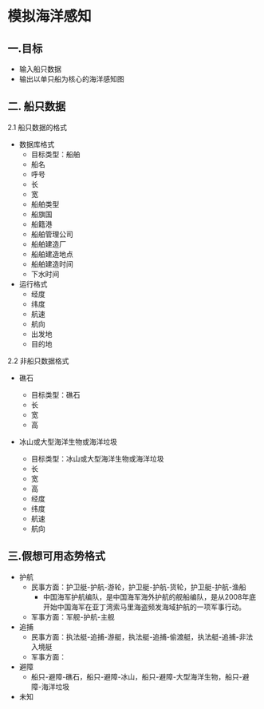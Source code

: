 # 模拟海洋感知

## 一.目标
* 输入船只数据
* 输出以单只船为核心的海洋感知图

## 二. 船只数据
2.1 船只数据的格式
* 数据库格式
    * 目标类型：船舶
    * 船名
    * 呼号
    * 长
    * 宽
    * 船舶类型
    * 船旗国
    * 船籍港
    * 船舶管理公司
    * 船舶建造厂
    * 船舶建造地点
    * 船舶建造时间
    * 下水时间
* 运行格式
    * 经度
    * 纬度
    * 航速
    * 航向
    * 出发地
    * 目的地

2.2 非船只数据格式
* 礁石
    * 目标类型：礁石
    * 长
    * 宽
    * 高
    
* 冰山或大型海洋生物或海洋垃圾
    * 目标类型：冰山或大型海洋生物或海洋垃圾
    * 长
    * 宽
    * 高
    * 经度
    * 纬度
    * 航速
    * 航向



## 三.假想可用态势格式
* 护航
    * 民事方面：护卫艇-护航-游轮，护卫艇-护航-货轮，护卫艇-护航-渔船
        * 中国海军护航编队，是中国海军海外护航的舰船编队，是从2008年底开始中国海军在亚丁湾索马里海盗频发海域护航的一项军事行动。
    * 军事方面：军舰-护航-主舰
* 追捕
    * 民事方面：执法艇-追捕-游艇，执法艇-追捕-偷渡艇，执法艇-追捕-非法入境艇
    * 军事方面：
* 避障
    * 船只-避障-礁石，船只-避障-冰山，船只-避障-大型海洋生物，船只-避障-海洋垃圾
* 未知
























